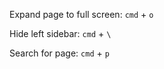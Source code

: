 Expand page to full screen: `cmd` + `o`

Hide left sidebar: `cmd` + `\`

Search for page: `cmd` + `p`
